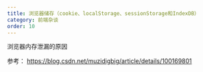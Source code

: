 ```yaml
---
title: 浏览器储存（cookie、localStorage、sessionStorage和IndexDB）
category: 前端杂谈
order: 10
---
```


浏览器内存泄漏的原因



参考：
https://blog.csdn.net/muzidigbig/article/details/100169801
